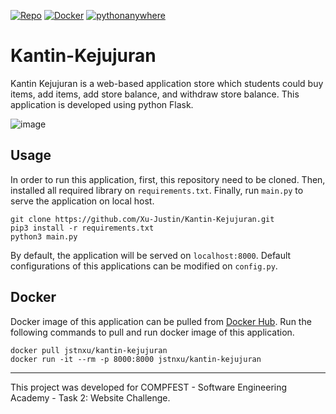[![Repo](https://badgen.net/badge/icon/GitHub?icon=github&label)](https://github.com/Xu-Justin/Kantin-Kejujuran) [![Docker](https://badgen.net/badge/icon/Docker%20Hub?icon=docker&label)](https://hub.docker.com/repository/docker/jstnxu/kantin-kejujuran) [![pythonanywhere](https://badgen.net/badge/Web/Kantin-Kejujuran/green)](http://justinxu.pythonanywhere.com/)


# Kantin-Kejujuran

Kantin Kejujuran is a web-based application store which students could buy items, add items, add store balance, and withdraw store balance. This application is developed using python Flask.

![image](https://user-images.githubusercontent.com/56458008/177318271-1a4aec4a-4c86-44bf-b9c3-1f2b48b06ddf.png)

## Usage

In order to run this application, first, this repository need to be cloned. Then, installed all required library on `requirements.txt`. Finally, run `main.py` to serve the application on local host.

```
git clone https://github.com/Xu-Justin/Kantin-Kejujuran.git
pip3 install -r requirements.txt
python3 main.py
```

By default, the application will be served on `localhost:8000`. Default configurations of this applications can be modified on `config.py`.

## Docker

Docker image of this application can be pulled from [Docker Hub](https://hub.docker.com/repository/docker/jstnxu/kantin-kejujuran). Run the following commands to pull and run docker image of this application.

```
docker pull jstnxu/kantin-kejujuran
docker run -it --rm -p 8000:8000 jstnxu/kantin-kejujuran
```

---

This project was developed for COMPFEST - Software Engineering Academy - Task 2: Website Challenge.
